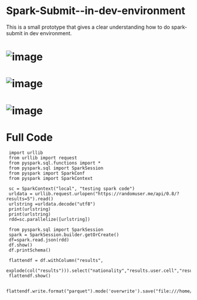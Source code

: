# Spark-Submit--in-dev-environment
This is a small prototype that gives a clear understanding how to do spark-submit in dev environment.

# ![image](https://user-images.githubusercontent.com/70854976/149640258-22699793-7409-44be-8eb4-f79c1be9e5bf.png)

# ![image](https://user-images.githubusercontent.com/70854976/149640287-ab87f5d2-a4d8-4a8f-8f83-ec6300a50a03.png)

# ![image](https://user-images.githubusercontent.com/70854976/149640342-82dc93a4-27c2-424f-b290-6b136911bc09.png)

# Full Code

     import urllib
     from urllib import request
     from pyspark.sql.functions import *
     from pyspark.sql import SparkSession
     from pyspark import SparkConf
     from pyspark import SparkContext

     sc = SparkContext("local", "testing spark code")
     urldata = urllib.request.urlopen("https://randomuser.me/api/0.8/?results=5").read()
     urlstring =urldata.decode("utf8")
     print(urlstring)
     print(urlstring)
     rdd=sc.parallelize([urlstring])

     from pyspark.sql import SparkSession
     spark = SparkSession.builder.getOrCreate()
     df=spark.read.json(rdd)
     df.show()
     df.printSchema()

     flattendf = df.withColumn("results",
     explode(col("results"))).select("nationality","results.user.cell","results.user.dob","results.user.email","results.user.gender","results.user.location.*")
     flattendf.show()

     flattendf.write.format("parquet").mode('overwrite').save("file:///home/cloudera/output_parq")
     




